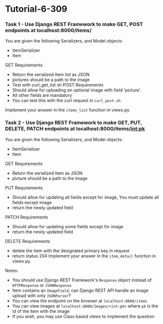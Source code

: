 # Tutorial-6-309

### Task 1 - Use  Django REST Framework to  make GET, POST endpoints at localhost:8000/items/
You are given the following Serializers, and Model objects:
- ItemSerializer
- Item 

GET Requirements
- Return the serialized Item list as JSON
- pictures should be a path to the image
- Test with curl_get_list.sh
POST Requirements
- Should allow for uploading an optional image with field 'picture'. 
- All other fields are mandatory
- You can test this with the curl request in `curl_post.sh`

Implement your answer in the `items_list` function in views.py.

### Task 2 - Use  Django REST Framework to  make GET, PUT, DELETE, PATCH endpoints at localhost:8000/items/<int:pk>
You are given the following Serializers, and Model objects:
- ItemSerializer
- Item 

GET Requirements
- Return the serialized Item as JSON
- picture should be a path to the image

PUT Requirements
- Should allow for updating all fields except for image, You must update all fields except image
- return the newly updated field

PATCH Requirements
- Should allow for updating some fields except for image
- return the newly updated field

DELETE Requirements
- delete the item with the designated primary key in request
- return status 204
Implement your answer in the `item_detail` function in views.py.

Notes:
- You should use Django REST Framework's `Response` object instead of `HTTPResponse` or `JSONResponse`
- Item contains an `ImageField`, can Django REST API handle an image upload with only `JSONParser`?
- You can view the endpoint on the browser at `localhost:8000/items`
- You can view images at `localhost:8000/Images/<int:pk>` where `pk` is the id of the item with the image
- If you wish, you may use Class based views to implement the question
